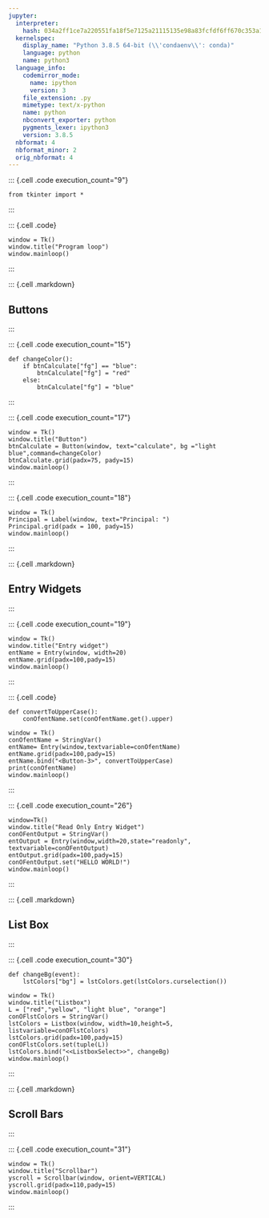 ```yaml
---
jupyter:
  interpreter:
    hash: 034a2ff1ce7a220551fa18f5e7125a21115135e98a83fcfdf6ff670c353a13c9
  kernelspec:
    display_name: "Python 3.8.5 64-bit (\\'condaenv\\': conda)"
    language: python
    name: python3
  language_info:
    codemirror_mode:
      name: ipython
      version: 3
    file_extension: .py
    mimetype: text/x-python
    name: python
    nbconvert_exporter: python
    pygments_lexer: ipython3
    version: 3.8.5
  nbformat: 4
  nbformat_minor: 2
  orig_nbformat: 4
---
```


::: {.cell .code execution_count="9"}
``` {.python}
from tkinter import *
```
:::

::: {.cell .code}
``` {.python}
window = Tk()
window.title("Program loop")
window.mainloop()
```
:::

::: {.cell .markdown}
## Buttons
:::

::: {.cell .code execution_count="15"}
``` {.python}
def changeColor():
    if btnCalculate["fg"] == "blue":
        btnCalculate["fg"] = "red"
    else:
        btnCalculate["fg"] = "blue"
```
:::

::: {.cell .code execution_count="17"}
``` {.python}
window = Tk()
window.title("Button")
btnCalculate = Button(window, text="calculate", bg ="light blue",command=changeColor)
btnCalculate.grid(padx=75, pady=15)
window.mainloop()
```
:::

::: {.cell .code execution_count="18"}
``` {.python}
window = Tk()
Principal = Label(window, text="Principal: ")
Principal.grid(padx = 100, pady=15)
window.mainloop()
```
:::

::: {.cell .markdown}
## Entry Widgets
:::

::: {.cell .code execution_count="19"}
``` {.python}
window = Tk()
window.title("Entry widget")
entName = Entry(window, width=20)
entName.grid(padx=100,pady=15)
window.mainloop()
```
:::

::: {.cell .code}
``` {.python}
def convertToUpperCase():
    conOfentName.set(conOfentName.get().upper)

window = Tk()
conOfentName = StringVar()
entName= Entry(window,textvariable=conOfentName)
entName.grid(padx=100,pady=15)
entName.bind("<Button-3>", convertToUpperCase)
print(conOfentName)
window.mainloop()
```
:::

::: {.cell .code execution_count="26"}
``` {.python}
window=Tk()
window.title("Read Only Entry Widget")
conOFentOutput = StringVar()
entOutput = Entry(window,width=20,state="readonly", textvariable=conOFentOutput)
entOutput.grid(padx=100,pady=15)
conOFentOutput.set("HELLO WORLD!")
window.mainloop()
```
:::

::: {.cell .markdown}
## List Box
:::

::: {.cell .code execution_count="30"}
``` {.python}
def changeBg(event):
    lstColors["bg"] = lstColors.get(lstColors.curselection())

window = Tk()
window.title("Listbox")
L = ["red","yellow", "light blue", "orange"]
conOFlstColors = StringVar()
lstColors = Listbox(window, width=10,height=5, listvariable=conOFlstColors)
lstColors.grid(padx=100,pady=15)
conOFlstColors.set(tuple(L))
lstColors.bind("<<ListboxSelect>>", changeBg)
window.mainloop()
```
:::

::: {.cell .markdown}
## Scroll Bars
:::

::: {.cell .code execution_count="31"}
``` {.python}
window = Tk()
window.title("Scrollbar")
yscroll = Scrollbar(window, orient=VERTICAL)
yscroll.grid(padx=110,pady=15)
window.mainloop()
```
:::
